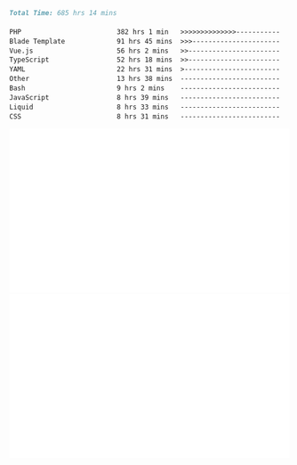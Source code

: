<!--START_SECTION:waka-->

```markdown
Total Time: 685 hrs 14 mins

PHP                        382 hrs 1 min   >>>>>>>>>>>>>>-----------   54.66 %
Blade Template             91 hrs 45 mins  >>>----------------------   13.13 %
Vue.js                     56 hrs 2 mins   >>-----------------------   08.02 %
TypeScript                 52 hrs 18 mins  >>-----------------------   07.48 %
YAML                       22 hrs 31 mins  >------------------------   03.22 %
Other                      13 hrs 38 mins  -------------------------   01.95 %
Bash                       9 hrs 2 mins    -------------------------   01.29 %
JavaScript                 8 hrs 39 mins   -------------------------   01.24 %
Liquid                     8 hrs 33 mins   -------------------------   01.23 %
CSS                        8 hrs 31 mins   -------------------------   01.22 %
```

<!--END_SECTION:waka-->
<p align="center">
    <img src="https://raw.githubusercontent.com/rjp2525/rjp2525/output/generated/overview.svg">
    <img src="https://raw.githubusercontent.com/rjp2525/rjp2525/output/generated/languages.svg">
</p>
